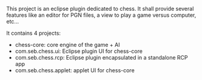 This project is an eclipse plugin dedicated to chess. It shall provide several features like an editor for PGN files, a view to play a game versus computer, etc...

It contains 4 projects:
  * chess-core: core engine of the game + AI
  * com.seb.chess.ui: Eclipse plugin UI for chess-core
  * com.seb.chess.rcp: Eclipse plugin encapsulated in a standalone RCP app
  * com.seb.chess.applet: applet UI for chess-core